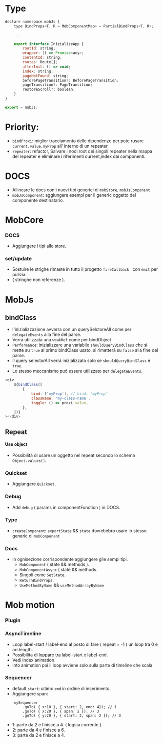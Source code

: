 # Type
```js
declare namespace mobJs {
    type BindProps<T, R = MobComponentMap> = PartialBindProps<T, R>;

    ...

    export interface InizializeApp {
        rootId: string;
        wrapper: () => Promise<any>;
        contentId: string;
        routes: Route[];
        afterInit: () => void;
        index: string;
        pageNotFound: string;
        beforePageTransition?: BeforePageTransition;
        pageTransition?: PageTransition;
        restoreScroll?: boolean;
    }
}

export = mobJs;
```

# Priority:
- `bindProxi`: miglior tracciamento delle dipendenze per pote rusare `current.value.myProp` all' interno di un repeater.
- `repeater`: refactor, Salvare i nodi root dei singoli repeater nella mappa del repeater e eliminare i riferimenti current,index dai componenti.

# DOCS
- Allineare le docs con i nuovi tipi generici di `mobStore`, `mobJsComponent`
- `mobJsComponent`: aggiungere esempi per il generic <R> oggetto del componente destinatario.

# MobCore

### DOCS
- Aggiungere i tipi allo store.

### set/update
- Sostuire le strighe rimaste in tutto il progetto `fireCallback ` con `emit` per pulizia.
- ( stringhe non referenze ).

# MobJs

##  bindClass
- l'inizializzazione avverra con un querySelctoreAll come per `delegateEvents` alla fine del parse.
- Verrá utilizzata una `weakRef` come per bindObject
- `Performance`: inizializzare una variabile `shouldQueryBindClass` che si mette su `true` al primo bindClass usato, si rimetterá su `false` alla fine del parse.
- Il query selectorAll verrá inizializzato solo se `shouldQueryBindClass` é `true`.
- Lo stesso meccanismo puó essere utilizzato per `delegateEvents`.

```js
<div
    ${bindClass([
        {
            bind: ['myProp'], // bind: 'myProp'
            className: 'my-class-name',
            toggle: () => proxi.value,
        },
    ])}
></div>
```

## Repeat
#### Use object
- Possibilità di usare un oggetto nel repeat secondo lo schema `Object.values()`.

### Quickset
- Aggiungere `Quickset`.

### Debug
- Add `debug` ( params in componentFunction ) in DOCS.

### Type
- `createComponent`: `exportState` && `state` dovrebebro usare lo stesso generic<T> di `mobComponent`

### Docs
- In ognisezione corrispondente aggiungere glie sempi tipi.
    - `MobComponent` ( state && methods ).
    - `MobComponentAsync` ( state && methods.
    - Singoli come `SetState`.
    - `ReturnBindProps`.
    - `UseMethodByName` && `useMethodArrayByName`


# Mob motion

### Plugin

### AsyncTimeline
- Loop label-start / label-end al posto di fare ( repeat = -1 ) un loop tra 0 e arr.length.
- Possibilita di loppare tra label-start e label-end.
- Vedi index animation.
- Into animation poi il loop avviene solo sulla parte di timeline che scala.

### Sequencer
- default `start`: ultimo `end` in ordine di inserimento.
- Aggiungere span:<br/>

```
    mySequencer
        .goTo( { x:10 }, { start: 2, end: 4}); // 1
        .goTo( { x:20 }, { span: 2 }); // 3
        .goTo( { y:20 }, { start: 2, span: 2 }); // 3
```
- 1: parte da 2 e finisce a 4. ( logica corrente ).
- 2: parte da 4 e finisce a 6.
- 3: parte da 2 e finisce a 4.
